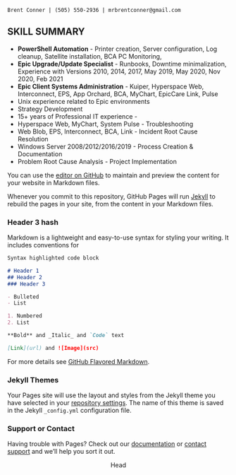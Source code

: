 ```
Brent Conner | (505) 550-2936 | mrbrentconner@gmail.com
```

## SKILL SUMMARY
- **PowerShell Automation** - Printer creation, Server configuration, Log cleanup, Satellite installation, BCA PC Monitoring, 
- **Epic Upgrade/Update Specialist** - Runbooks, Downtime minimalization, Experience with Versions 2010, 2014, 2017, May 2019, May 2020, Nov 2020, Feb 2021
- **Epic Client Systems Administration** - Kuiper, Hyperspace Web, Interconnect, EPS, App Orchard, BCA, MyChart, EpicCare Link, Pulse
- Unix experience related to Epic environments
- Strategy Development
- 15+ years of Professional IT experience	- 
- Hyperspace Web, MyChart, System Pulse		- Troubleshooting
- Web Blob, EPS, Interconnect, BCA, Link	- Incident Root Cause Resolution
- Windows Server 2008/2012/2016/2019		- Process Creation & Documentation
- Problem Root Cause Analysis				- Project Implementation



You can use the [editor on GitHub](https://github.com/Brent-Conner/Brent-Conner.github.io/edit/main/index.md) to maintain and preview the content for your website in Markdown files.

Whenever you commit to this repository, GitHub Pages will run [Jekyll](https://jekyllrb.com/) to rebuild the pages in your site, from the content in your Markdown files.

### Header 3 hash

Markdown is a lightweight and easy-to-use syntax for styling your writing. It includes conventions for

```markdown
Syntax highlighted code block

# Header 1
## Header 2
### Header 3

- Bulleted
- List

1. Numbered
2. List

**Bold** and _Italic_ and `Code` text

[Link](url) and ![Image](src)
```

For more details see [GitHub Flavored Markdown](https://guides.github.com/features/mastering-markdown/).

### Jekyll Themes

Your Pages site will use the layout and styles from the Jekyll theme you have selected in your [repository settings](https://github.com/Brent-Conner/Brent-Conner.github.io/settings). The name of this theme is saved in the Jekyll `_config.yml` configuration file.

### Support or Contact

Having trouble with Pages? Check out our [documentation](https://docs.github.com/categories/github-pages-basics/) or [contact support](https://github.com/contact) and we’ll help you sort it out.

<div style="page-break-after: always;"></div>
<header>Head</header>

